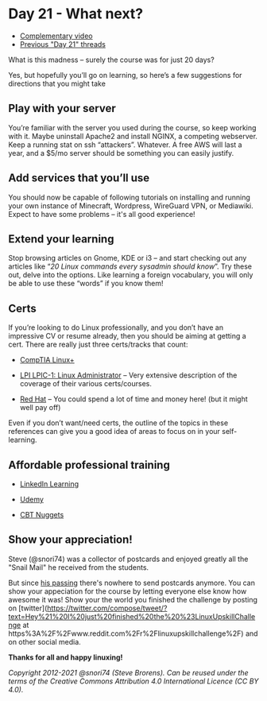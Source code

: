 # Day 21 - What next?

* [Complementary video](https://youtu.be/MW9q6NWNDyM)
* [Previous "Day 21" threads](https://www.reddit.com/r/linuxupskillchallenge/search/?q=Day%2021&restrict_sr=1)

What is this madness – surely the course was for just 20 days?

Yes, but hopefully you’ll go on learning, so here’s a few suggestions for directions that you might take

## Play with your server

You’re familiar with the server you used during the course, so keep working with it. Maybe uninstall Apache2 and install NGINX, a competing webserver. Keep a running stat on ssh “attackers”. Whatever. A free AWS will last a year, and a $5/mo server should be something you can easily justify.

## Add services that you’ll use

You should now be capable of following tutorials on installing and running your own instance of Minecraft, Wordpress, WireGuard VPN, or Mediawiki. Expect to have some problems – it's all good experience!

## Extend your learning

Stop browsing articles on Gnome, KDE or i3 – and start checking out any articles like “*20 Linux commands every sysadmin should know*”. Try these out, delve into the options. Like learning a foreign vocabulary, you will only be able to use these “words” if you know them!

## Certs

If you’re looking to do Linux professionally, and you don’t have an impressive CV or resume already, then you should be aiming at getting a cert. There are really just three certs/tracks that count:

* [CompTIA Linux+](https://www.comptia.org/certifications/linux)

* [LPI LPIC-1: Linux Administrator](https://wiki.lpi.org/wiki/Main_Page) – Very extensive description of the coverage of their various certs/courses.

* [Red Hat](https://www.redhat.com/en/services/all-certifications-exams) – You could spend a lot of time and money here! (but it might well pay off)

Even if you don’t want/need certs, the outline of the topics in these references can give you a good idea of areas to focus on in your self-learning.

## Affordable professional training

* [LinkedIn Learning](https://www.linkedin.com/learning/search?keywords=linux)
* [Udemy](https://www.udemy.com/topic/linux/)

* [CBT Nuggets](https://www.cbtnuggets.com/it-training/linux-found-cert-sys-admin)


## Show your appreciation!

Steve (@snori74) was a collector of postcards and enjoyed greatly all the "Snail Mail" he received from the students.

But since [his passing](https://www.reddit.com/r/linuxupskillchallenge/comments/mki3uw/rest_in_peace_snori74/) there's nowhere to send postcards anymore. You can show your appeciation for the course by letting everyone else know how awesome it was! Show your the world you finished the challenge by posting on [twitter](https://twitter.com/compose/tweet/?text=Hey%21%20I%20just%20finished%20the%20%23LinuxUpskillChallenge at https%3A%2F%2Fwww.reddit.com%2Fr%2Flinuxupskillchallenge%2F) and on other social media.

**Thanks for all and happy linuxing!**


*Copyright 2012-2021 @snori74 (Steve Brorens). Can be reused under the terms of the Creative Commons Attribution 4.0 International Licence (CC BY 4.0).*
